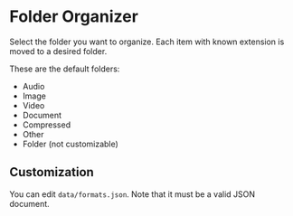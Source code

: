 # Folder Organizer

Select the folder you want to organize.
Each item with known extension is moved to a desired folder.

These are the default folders:

- Audio
- Image
- Video
- Document
- Compressed
- Other
- Folder (not customizable)

## Customization

You can edit `data/formats.json`. Note that it must be a valid JSON document.
